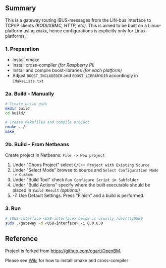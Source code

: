 ## Summary

This is a gateway routing IBUS-messages from the LIN-bus interface to TCP/IP clients 
*(KODI/XBMC, HTTP, etc)*. This is aimed to be built on a Linux-platform using `cmake`, hence 
configurations is explicitly only for Linux-platforms.

### 1. Preparation

- Install cmake
- Install cross-compiler *(for Raspberry Pi)*
- Install and compile boost-libraries *(for each platform)*
- Adjust `BOOST_INCLUDEDIR` and `BOOST_LIBRARYDIR` accordingly in `CMakeLists.txt`

### 2a. Build - Manually

```bash
# Create build path
mkdir build
cd build/

# Create makefiles and compile project
cmake ../
make
```

### 2b. Build - From Netbeans

Create project in Netbeans: `File -> New project`
1. Under "Choos Project" select `C/C++ Project with Existing Source`
2. Under "Select Mode" browse to source and `Select Configuration Mode -> Custom`
3. Under "Build Tool" check `Run Configure Script in Subfolder`
4. Under "Build Actions" specify where the built executable should be placed in `Build Result` *(optional)*
5. -7. Use Default Settings. Press "Finish" and a build is performed.

### 3. Run

```bash
# IBUS-interface <USB-interface> below is usually /dev/ttyUSB0
sudo ./gateway -d <USB-interface> -i 0.0.0.0
```

## Reference

Project is forked from https://github.com/cgart/OpenBM.  

Please see [Wiki](http://git.one-infiniteloop.com/larsa/bmw-infotainment/wikis/home) for how to install cmake and cross-compiler
